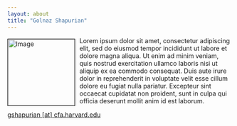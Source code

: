 ```yaml
---
layout: about
title: "Golnaz Shapurian"
---
```


<img src="{{ site.baseurl }}/img/ads_logo.png" height="150" width="150" alt="Image" style="float: left; margin: 4px 10px 0px 0px; border: 1px solid #000000;">

Lorem ipsum dolor sit amet, consectetur adipiscing elit, sed do eiusmod tempor incididunt ut labore et dolore magna aliqua. Ut enim ad minim veniam, quis nostrud exercitation ullamco laboris nisi ut aliquip ex ea commodo consequat. Duis aute irure dolor in reprehenderit in voluptate velit esse cillum dolore eu fugiat nulla pariatur. Excepteur sint occaecat cupidatat non proident, sunt in culpa qui officia deserunt mollit anim id est laborum.

[gshapurian [at] cfa.harvard.edu](mailto:gshapurian@cfa.harvard.edu)
